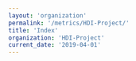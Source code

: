 ```yaml
---
layout: 'organization'
permalink: '/metrics/HDI-Project/'
title: 'Index'
organization: 'HDI-Project'
current_date: '2019-04-01'
---
```

